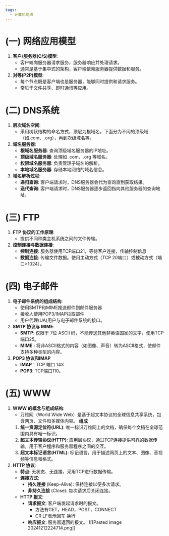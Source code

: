 ```yaml
---
tags:
  - 计算机网络
---
```

# (一) 网络应用模型
1. **客户/服务器(C/S)模型**:
    - 客户端向服务器请求服务，服务器响应并处理请求。
    - 通常是基于集中式的架构，客户端依赖服务器提供数据和服务。
2. **对等(P2P)模型**:
    - 每个节点既是客户端也是服务器，能够同时提供和请求服务。
    - 常见于文件共享、即时通讯等应用。
# (二) DNS系统
1. **层次域名空间**:
    - 采用树状结构的命名方式，顶层为根域名，下面分为不同的顶级域（如.com、.org），再到次级域名等。
2. **域名服务器**:
    - **根域名服务器**: 查询顶级域名服务器的IP地址。
    - **顶级域名服务器**: 处理如 .com、.org 等域名。
    - **权限域名服务器**: 负责管理子域名的解析。
    - **本地域名服务器**: 存储本地网络的域名信息。
3. **域名解析过程**:
    - **递归查询**: 客户端请求时，DNS服务器会代为查询直到获取结果。
    - **迭代查询**: 客户端请求时，DNS服务器逐步返回指向其他服务器的查询地址。
# (三) FTP
1. **FTP 协议的工作原理**:
    - 提供不同种类主机系统之间的文件传输。
2. **控制连接与数据连接**:
    - **控制连接**: 服务器使用TCP端口21，等待客户连接，传输控制信息
    - **数据连接**: 传输文件数据。使用主动方式（TCP 20端口）或被动方式（端口>1024）。
# (四) 电子邮件
1. **电子邮件系统的组成结构**:
    - 使用SMTP和MIME推送邮件到邮件服务器
    - 接收人使用POP3/IMAP拉取邮件
    - 用户代理(UA)用户与电子邮件系统的接口。
1. **SMTP 协议与 MIME**:
	- **SMTP**: 仅限于 7位 ASCII 码，不能传送其他非英语国家的文字，使用TCP端口25。
    - **MIME** : 将非ASCII格式的内容（如图像、声音）转为ASCII格式，使邮件支持多种类型的内容。
2.  **POP3 协议和IMAP** 
    - **IMAP**：TCP 端口 143
    - **POP3**: TCP端口110。
# (五) WWW
1. **WWW 的概念与组成结构**:
    - 万维网（World Wide Web）是基于超文本协议的全球信息共享系统，包含网页、文件和多媒体内容。
	**组成**
	1. **统一资源定位符(URL)**: 唯一标识万维网上的文档，确保每个文档在全球范围内具有唯一标识。
	2. **超文本传输协议(HTTP)**: 应用层协议，通过TCP连接提供可靠的数据传输，用于客户程序和服务器程序之间的交互。
	3. **超文本标记语言(HTML)**: 标记语言，用于描述网页上的文本、图像、音视频等信息和格式。
2. **HTTP 协议**:
    - **特点**: 无状态、无连接，采用TCP进行数据传输。
    - **连接方式**:
        - **持久连接** (Keep-Alive): 保持连接以便多次请求。
        - **非持久连接** (Close): 每次请求后关闭连接。
    - **HTTP 报文**:
        - **请求报文**: 客户端发起请求时的报文。
	        - 方法有GET，HEAD，POST，CONNECT
	        - CR LF表示回车 换行
        - **响应报文**: 服务器返回的报文。
![[Pasted image 20241212224714.png]]